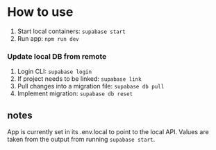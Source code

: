 # How to use
1. Start local containers: ```supabase start```
2. Run app: ```npm run dev```

### Update local DB from remote
1. Login CLI: ```supabase login```
2. If project needs to be linked: ```supabase link```
3. Pull changes into a migration file: ```supabase db pull```
4. Implement migration: ```supabase db reset```

## notes
App is currently set in its .env.local to point to the local API. Values are taken from the output from running ```supabase start```.